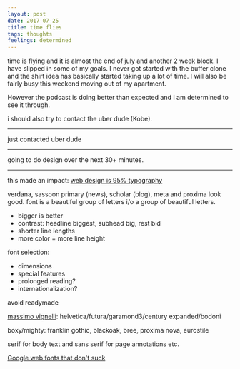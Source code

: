 ```yaml
---
layout: post
date: 2017-07-25
title: time flies
tags: thoughts
feelings: determined
---
```


time is flying and it is almost the end of july and another 2 week block. I have slipped in some of my goals. I never got started with the buffer clone and the shirt idea has basically started taking up a lot of time. I will also be fairly busy this weekend moving out of my apartment.

However the podcast is doing better than expected and I am determined to see it through.

i should also try to contact the uber dude (Kobe).

---

just contacted uber dude

---

going to do design over the next 30+ minutes.

---

this made an impact: [web design is 95% typography](https://ia.net/topics/the-web-is-all-about-typography-period/)

verdana, sassoon primary (news), scholar (blog), meta and proxima look good. font is a beautiful group of letters i/o a group of beautiful letters.

- bigger is better
- contrast: headline biggest, subhead big, rest bid
- shorter line lengths
- more color = more line height

font selection:
- dimensions
- special features
- prolonged reading?
- internationalization?

avoid readymade

[massimo vignelli](https://www.nytimes.com/2014/05/28/business/massimo-vignelli-a-modernist-graphic-designer-dies-at-83.html): helvetica/futura/garamond3/century expanded/bodoni

boxy/mighty: franklin gothic, blackoak, bree, proxima nova, eurostile

serif for body text and sans serif for page annotations etc.

[Google web fonts that don't suck](https://archive.fo/20140307183703/sachagreif.com/more-google-webfonts-that-dont-suck/)
